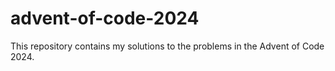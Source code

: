 # advent-of-code-2024
This repository contains my solutions to the problems in the Advent of Code 2024. 

